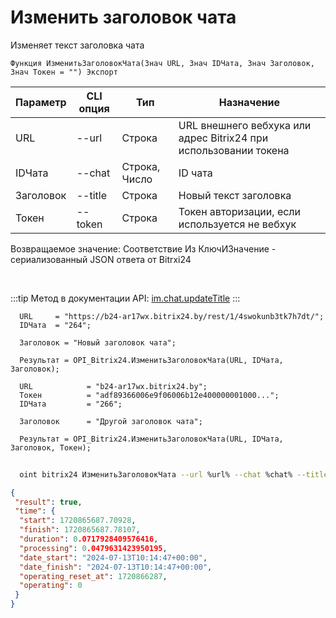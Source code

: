 ﻿---
sidebar_position: 7
---

# Изменить заголовок чата
 Изменяет текст заголовка чата



`Функция ИзменитьЗаголовокЧата(Знач URL, Знач IDЧата, Знач Заголовок, Знач Токен = "") Экспорт`

  | Параметр | CLI опция | Тип | Назначение |
  |-|-|-|-|
  | URL | --url | Строка | URL внешнего вебхука или адрес Bitrix24 при использовании токена |
  | IDЧата | --chat | Строка, Число | ID чата |
  | Заголовок | --title | Строка | Новый текст заголовка |
  | Токен | --token | Строка | Токен авторизации, если используется не вебхук |

  
  Возвращаемое значение:   Соответствие Из КлючИЗначение - сериализованный JSON ответа от Bitrxi24

<br/>

:::tip
Метод в документации API: [im.chat.updateTitle](https://dev.1c-bitrix.ru/learning/course/?COURSE_ID=93&LESSON_ID=12105)
:::
<br/>


```bsl title="Пример кода"
  URL     = "https://b24-ar17wx.bitrix24.by/rest/1/4swokunb3tk7h7dt/";
  IDЧата  = "264";
  
  Заголовок = "Новый заголовок чата";
  
  Результат = OPI_Bitrix24.ИзменитьЗаголовокЧата(URL, IDЧата, Заголовок);
  
  URL            = "b24-ar17wx.bitrix24.by";
  Токен          = "adf89366006e9f06006b12e400000001000...";
  IDЧата         = "266";
  
  Заголовок      = "Другой заголовок чата";
  
  Результат = OPI_Bitrix24.ИзменитьЗаголовокЧата(URL, IDЧата, Заголовок, Токен);
```
	


```sh title="Пример команды CLI"
    
  oint bitrix24 ИзменитьЗаголовокЧата --url %url% --chat %chat% --title %title% --token %token%

```

```json title="Результат"
{
 "result": true,
 "time": {
  "start": 1720865687.70928,
  "finish": 1720865687.78107,
  "duration": 0.0717928409576416,
  "processing": 0.0479631423950195,
  "date_start": "2024-07-13T10:14:47+00:00",
  "date_finish": "2024-07-13T10:14:47+00:00",
  "operating_reset_at": 1720866287,
  "operating": 0
 }
}
```
